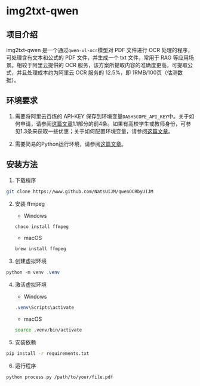 # img2txt-qwen

## 项目介绍

img2txt-qwen 是一个通过`qwen-vl-ocr`模型对 PDF 文件进行 OCR 处理的程序，可处理含有文本和公式的 PDF 文件，并生成一个 txt 文件，常用于 RAG 等应用场景。相较于阿里云提供的 OCR 服务，该方案所提取内容的准确度更高，可提取公式，并且处理成本约为阿里云 OCR 服务的 12.5%，即 1RMB/100页（估测数据）。

## 环境要求

1. 需要将阿里云百炼的 API-KEY 保存到环境变量`DASHSCOPE_API_KEY`中。关于如何申请，请参阅[这篇文章](https://github.com/NatsUIJM/autoContents/blob/main/docs/如何申请云服务账户.md)1.1部分的前4条。如果有高校学生或教师身份，可参见1.3条来获取一些优惠；关于如何配置环境变量，请参阅[这篇文章](https://github.com/NatsUIJM/AICoder/blob/main/simplifiedDocs/环境变量配置方法.md)。

2. 需要简易的Python运行环境，请参阅[这篇文章](https://github.com/NatsUIJM/AICoder/blob/main/simplifiedDocs/Python%20运行环境配置方法.md)。

## 安装方法

1. 下载程序

```bash
git clone https://www.github.com/NatsUIJM/qwenOCRbyUIJM
```

2. 安装 ffmpeg

    - Windows

    ```powershell
    choco install ffmpeg
    ```

    - macOS

    ```bash
    brew install ffmpeg
    ```

3. 创建虚拟环境

```powershell
python -m venv .venv
```

4. 激活虚拟环境
    - Windows

    ```powershell
    .venv\Scripts\activate
    ```

    - macOS

    ```bash
    source .venv/bin/activate
    ```

5. 安装依赖

```bash
pip install -r requirements.txt
```

6. 运行程序

```bash
python process.py /path/to/your/file.pdf
```
